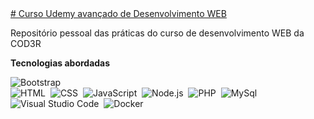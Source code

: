 <a href="https://www.udemy.com/course/curso-completo-do-desenvolvedor-web/">
# Curso Udemy avançado de Desenvolvimento WEB </a><br>

Repositório pessoal das práticas do curso de desenvolvimento WEB da COD3R

<strong>Tecnologias abordadas</strong>

![Bootstrap](https://img.shields.io/badge/-Bootstrap-05122A?style=flat&logo=bootstrap&logoColor=563D7C)\
![HTML](https://img.shields.io/badge/-HTML-05122A?style=flat&logo=HTML5)&nbsp;
![CSS](https://img.shields.io/badge/-CSS-05122A?style=flat&logo=CSS3&logoColor=1572B6)&nbsp;
![JavaScript](https://img.shields.io/badge/-JavaScript-05122A?style=flat&logo=javascript)&nbsp;
![Node.js](https://img.shields.io/badge/-Node.js-05122A?style=flat&logo=node.js)&nbsp;
![PHP](https://img.shields.io/badge/-PHP-05122A?style=flat&logo=PHP)&nbsp;
![MySql](https://img.shields.io/badge/-MySql-05122A?style=flat&logo=mysql)&nbsp;
![Visual Studio Code](https://img.shields.io/badge/-Visual%20Studio%20Code-05122A?style=flat&logo=visual-studio-code&logoColor=007ACC)&nbsp;
![Docker](https://img.shields.io/badge/-Docker-05122A?style=flat&logo=docker&logoColor=007ACC)&nbsp;

<!--![](https://img.shields.io/badge/AWS_Cloud-informational?style=flat&logo=google-cloud&labelColor=05122A&logoColor=Yellow&color=050F2C)
![](https://img.shields.io/badge/Coud-Azure-informational?style=flat&logo=microsoft-azure&labelColor=05122A&logoColor=Purple&color=050F2C)
![](https://img.shields.io/badge/OS-Linux-informational?style=flat&logo=linux&labelColor=05122A&logoColor=Blue&color=050F2C)
![React](https://img.shields.io/badge/-React-05122A?style=flat&logo=react)&nbsp;
![Django](https://img.shields.io/badge/-Django-05122A?style=flat&logo=django&logoColor=092E20)&nbsp;-->
